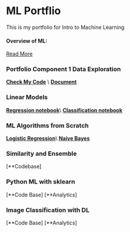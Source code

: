 # ML Portflio

This is my portfolio for Intro to Machine Learning

#### Overview of ML:

[Read More](https://github.com/nguyentran6698/NguyenTran_Porfolio/blob/89f9b2fa4df21f1ccc7cd276efbb03cd72663797/Overview%20of%20ML.pdf)

### Portfolio Component 1 Data Exploration

[**Check My Code**](https://github.com/nguyentran6698/NguyenTran_Porfolio/blob/410af865496ed1835c67ee53a486a231d8d41e86/assignment.cpp) \\
[**Document**](https://github.com/nguyentran6698/NguyenTran_Porfolio/blob/89f9b2fa4df21f1ccc7cd276efbb03cd72663797/Portfolio%20Component%201%20Data%20Exploration.pdf)

### Linear Models

[**Regression notebook**](https://github.com/nguyentran6698/NguyenTran_Porfolio/blob/8d9ba2e302b3a651661214ef54c785a6fa32939c/Regression.pdf)\\
[**Classification notebook**](https://github.com/nguyentran6698/NguyenTran_Porfolio/blob/1fdda3fac2f3895fdc7191ed372475915ddc37db/Classification.pdf)

### ML Algorithms from Scratch
[**Logistic Regression**](https://github.com/nguyentran6698/NguyenTran_Porfolio/blob/35d407578bc1d79439f99dae555fe350dac1f72c/LogisticRegression.cpp)\\
[**Naive Bayes**](https://github.com/nguyentran6698/NguyenTran_Porfolio/blob/35d407578bc1d79439f99dae555fe350dac1f72c/NaiveBayes.cpp)
### Similarity and Ensemble
[**Codebase]
### Python ML with sklearn
[**Code Base]
[**Analytics]
### Image Classification with DL
[**Code Base]
[**Analytics]
